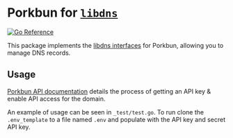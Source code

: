 Porkbun for [`libdns`](https://github.com/libdns/libdns)
=======================

[![Go Reference](https://pkg.go.dev/badge/test.svg)](https://pkg.go.dev/github.com/libdns/porkbun)

This package implements the [libdns interfaces](https://github.com/libdns/libdns) for Porkbun, allowing you to manage DNS records.

## Usage

[Porkbun API documentation](https://kb.porkbun.com/article/190-getting-started-with-the-porkbun-dns-api) details the process of getting an API key & enable API access for the domain.

An example of usage can be seen in `_test/test.go`.
To run clone the `.env_template` to a file named `.env` and populate with the API key and secret API key.